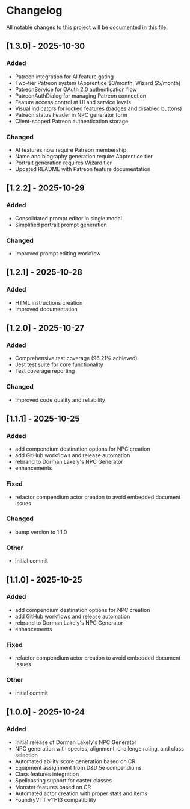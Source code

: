 # Changelog

All notable changes to this project will be documented in this file.

## [1.3.0] - 2025-10-30

### Added

- Patreon integration for AI feature gating
- Two-tier Patreon system (Apprentice $3/month, Wizard $5/month)
- PatreonService for OAuth 2.0 authentication flow
- PatreonAuthDialog for managing Patreon connection
- Feature access control at UI and service levels
- Visual indicators for locked features (badges and disabled buttons)
- Patreon status header in NPC generator form
- Client-scoped Patreon authentication storage

### Changed

- AI features now require Patreon membership
- Name and biography generation require Apprentice tier
- Portrait generation requires Wizard tier
- Updated README with Patreon feature documentation

## [1.2.2] - 2025-10-29

### Added

- Consolidated prompt editor in single modal
- Simplified portrait prompt generation

### Changed

- Improved prompt editing workflow

## [1.2.1] - 2025-10-28

### Added

- HTML instructions creation
- Improved documentation

## [1.2.0] - 2025-10-27

### Added

- Comprehensive test coverage (96.21% achieved)
- Jest test suite for core functionality
- Test coverage reporting

### Changed

- Improved code quality and reliability

## [1.1.1] - 2025-10-25

### Added

- add compendium destination options for NPC creation
- add GitHub workflows and release automation
- rebrand to Dorman Lakely's NPC Generator
- enhancements

### Fixed

- refactor compendium actor creation to avoid embedded document issues

### Changed

- bump version to 1.1.0

### Other

- initial commit

## [1.1.0] - 2025-10-25

### Added

- add compendium destination options for NPC creation
- add GitHub workflows and release automation
- rebrand to Dorman Lakely's NPC Generator
- enhancements

### Fixed

- refactor compendium actor creation to avoid embedded document issues

### Other

- initial commit

## [1.0.0] - 2025-10-24

### Added

- Initial release of Dorman Lakely's NPC Generator
- NPC generation with species, alignment, challenge rating, and class selection
- Automated ability score generation based on CR
- Equipment assignment from D&D 5e compendiums
- Class features integration
- Spellcasting support for caster classes
- Monster features based on CR
- Automated actor creation with proper stats and items
- FoundryVTT v11-13 compatibility
